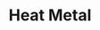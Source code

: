 ---
title: "Heat Metal"
permalink: /spells/heat-metal/
tags:
  - Spell
  - 2nd Level
  - Transmutation
  - Damage
  - Fire
available_for:
  - Bard
  - Druid
level: "2nd Level"
school: "Transmutation"
range: "60 ft"
comp:
  - V
  - S
  - M
material: "a piece of iron and a flame."
duration: "1 Minute"
concentration: true
attack: "CON Save"
effect: "Fire"
description: |
  Choose a manufactured metal object, such as a metal weapon or a suit of heavy or medium metal armor, that you can see within range. You cause the object to glow red-hot. Any creature in physical contact with the object takes 2d8 fire damage when you cast the spell. Until the spell ends, you can use a bonus action on each of your subsequent turns to cause this damage again.

  If a creature is holding or wearing the object and takes the damage from it, the creature must succeed on a constitution saving throw or drop the object if it can. If it doesn't drop the object, it has disadvantage on attack rolls and ability checks until the start of your next turn.

  **At higher levels.** When you cast this spell using a spell slot of 3rd level or higher, the damage increases by 1d8 for each slot level above 2nd.
excerpt: "Choose a manufactured metal object, such as a metal weapon or a suit of heavy or medium metal armor, that you can see within range."
source: "Basic Rules"
---
